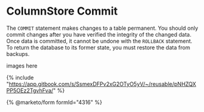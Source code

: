 # ColumnStore Commit

The `COMMIT` statement makes changes to a table permanent. You should only commit changes after you have verified the integrity of the changed data. Once data is committed, it cannot be undone with the `ROLLBACK` statement. To return the database to its former state, you must restore the data from backups.

images here

{% include "https://app.gitbook.com/s/SsmexDFPv2xG2OTyO5yV/~/reusable/pNHZQXPP5OEz2TgvhFva/" %}

{% @marketo/form formId="4316" %}
